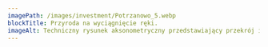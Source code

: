 ```yaml
---
imagePath: /images/investment/Potrzanowo_5.webp
blockTitle: Przyroda na wyciągnięcie ręki.
imageAlt: Techniczny rysunek aksonometryczny przedstawiający przekrój i widok zewnętrzny budynku w inwestycji w Potrzanowie. Obrazek zawiera opisy kluczowych elementów budynku, takich jak ceramiczna dachówka płaska Creaton, ogrzewanie podłogowe na całej powierzchni domu, 20 cm izolacji ze styropianu elewacyjnego, okna FAKRO, płytka klinkierowa Elastolith, blacha na rąbek RAL 7024 oraz pompa ciepła. Rysunek ukazuje również izolację, okna oraz możliwość instalacji rolet.
---
```

